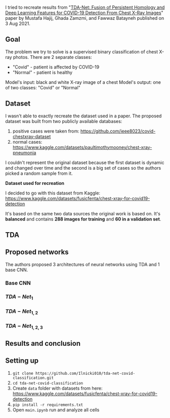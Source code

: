 I tried to recreate results from "[TDA-Net: Fusion of Persistent Homology and Deep Learning Features for COVID-19 Detection From Chest X-Ray Images](https://arxiv.org/abs/2101.08398)" paper by Mustafa Hajij, Ghada Zamzmi, and Fawwaz Batayneh
 published on 3 Aug 2021.

## Goal

The problem we try to solve is a supervised binary classification of chest X-ray photos. There are 2 separate classes:
- "Covid" - patient is affected by COVID-19
- "Normal" - patient is healthy

Model's input: black and white X-ray image of a chest
Model's output: one of two classes: "Covid" or "Normal"

## Dataset

I wasn't able to exactly recreate the dataset used in a paper. The proposed dataset was built from two publicly available databases:

1. positive cases were taken from: https://github.com/ieee8023/covid-chestxray-dataset
2. normal cases: https://www.kaggle.com/datasets/paultimothymooney/chest-xray-pneumonia

I couldn't represent the original dataset because the first dataset is dynamic and changed over time and the second is a big set of cases so the authors picked a random sample from it.

**Dataset used for recreation**

I decided to go with this dataset from Kaggle: https://www.kaggle.com/datasets/fusicfenta/chest-xray-for-covid19-detection

It's based on the same two data sources the original work is based on. It's **balanced** and contains **288 images for training** and **60 in a validation set**.

## TDA

## Proposed networks

The authors proposed 3 architectures of neural networks using TDA and 1 base CNN.

### Base CNN

### $TDA-Net_{1}$

### $TDA-Net_{1,2}$

### $TDA-Net_{1,2,3}$

## Results and conclusion

## Setting up

1. ```git clone https://github.com/Ilnicki010/tda-net-covid-classification.git```
2. ```cd tda-net-covid-classification```
3. Create ```data``` folder with datasets from here: https://www.kaggle.com/datasets/fusicfenta/chest-xray-for-covid19-detection
4. ```pip install -r requirements.txt```
5. Open ```main.ipynb``` run and analyze all cells